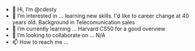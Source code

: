 - 👋 Hi, I’m @cdesty
- 👀 I’m interested in ... learning new skills. I'd like to career change at 40 years old. Background in Telecomunication sales
- 🌱 I’m currently learning ... Harvard CS50 for a good overview 
- 💞️ I’m looking to collaborate on ... N/A
- 📫 How to reach me ...

<!---
cdesty/cdesty is a ✨ special ✨ repository because its `README.md` (this file) appears on your GitHub profile.
You can click the Preview link to take a look at your changes.
--->
